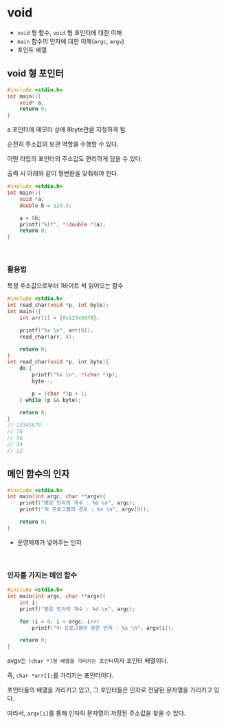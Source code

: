 # void

- `void` 형 함수, `void` 형 포인터에 대한 이해
- `main` 함수의 인자에 대한 이해(`argc`, `argv`)
- 포인트 배열

## void 형 포인터

```c
#include <stdio.h>
int main(){
    void* a;
    return 0;
}
```

a 포인터에 메모리 상에 8byte만큼 지정하게 됨.

순전히 주소값의 보관 역할을 수행할 수 있다.

어떤 타입의 포인터의 주소값도 편리하게 담을 수 있다.

출력 시 아래와 같이 형변환을 맞춰줘야 한다.

```c
#include <stdio.h>
int main(){
    void *a;
    double b = 123.3;

    a = &b;
    printf("%lf", *(double *)a);
    return 0;
}

```
<br>

### 활용법

특정 주소값으로부터 1바이트 씩 읽어오는 함수

```c
#include <stdio.h>
int read_char(void *p, int byte);
int main(){
    int arr[1] = {0x12345678};

    printf("%x \n", arr[0]);
    read_char(arr, 4);

    return 0;
}
int read_char(void *p, int byte){
    do {
        printf("%x \n", *(char *)p);
        byte--;

        p = (char *)p + 1;
    } while (p && byte);

    return 0;
}
// 12345678 
// 78 
// 56 
// 34 
// 12 
```

## 메인 함수의 인자

```c
#include <stdio.h>
int main(int argc, char **argv){
    printf("받은 인자의 개수 : %d \n", argc);
    printf("이 프로그램의 경로 : %s \n", argv[0]);

    return 0;
}
```

- 운영체제가 넣어주는 인자

<br>

### 인자를 가지는 메인 함수

```c
#include <stdio.h>
int main(int argc, char **argv){
    int i;
    printf("받은 인자의 개수 : %d \n", argc);

    for (i = 0; i < argc; i++)
        printf("이 프로그램이 받은 인자 : %s \n", argv[i]);

    return 0;
}
```
avgv는 `(char *)형 배열을 가리키는 포인터`이자 포인터 배열이다.

즉, `char *arr[];`를 가리키는 포인터이다.

포인터들의 배열을 가리키고 있고, 그 포인터들은 인자로 전달된 문자열을 가리키고 있다.

따라서, `argv[i]`를 통해 인자의 문자열이 저장된 주소값을 찾을 수 있다.
